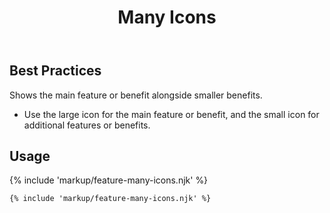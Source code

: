 ﻿---
title: Many Icons
summary: Lots of icons illuminating main and smaller benefits.
tags: feature blocks
layout: guide
eleventyNavigation:
  key: Many Icons
  parent: Feature Blocks
  excerpt: Lots of icons illuminating main and smaller benefits.
  order: 5
  img: /img/illustrations/illus-many-icons.svg
---

## Best Practices

Shows the main feature or benefit alongside smaller benefits.
  - Use the large icon for the main feature or benefit, and the small icon for additional features or benefits.

## Usage

{% include 'markup/feature-many-icons.njk' %}

``` html
{% include 'markup/feature-many-icons.njk' %}
```
